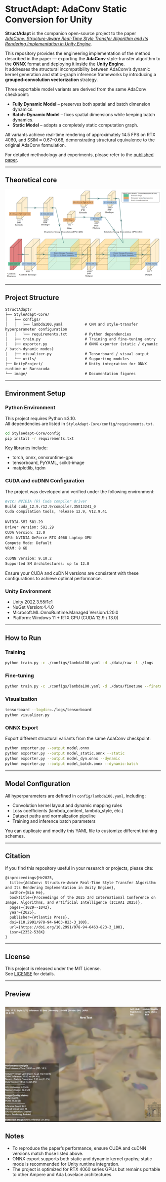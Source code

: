 # StructAdapt: AdaConv Static Conversion for Unity

**StructAdapt** is the companion open-source project to the paper  
[*AdaConv: Structure-Aware Real-Time Style Transfer Algorithm and Its Rendering Implementation in Unity Engine*](https://doi.org/10.2991/978-94-6463-823-3_100).

This repository provides the engineering implementation of the method described in the paper — exporting the **AdaConv** style-transfer algorithm to the **ONNX** format and deploying it inside the **Unity Engine**.  
It addresses the structural incompatibility between AdaConv’s dynamic kernel generation and static-graph inference frameworks by introducing a **grouped-convolution vectorization** strategy.

Three exportable model variants are derived from the same AdaConv checkpoint:

- **Fully Dynamic Model** – preserves both spatial and batch dimension dynamics.  
- **Batch-Dynamic Model** – fixes spatial dimensions while keeping batch dynamics.  
- **Static Model** – adopts a completely static computation graph.

All variants achieve real-time rendering of approximately 14.5 FPS on RTX 4060, and SSIM ≈ 0.67–0.68, demonstrating structural equivalence to the original AdaConv formulation.

For detailed methodology and experiments, please refer to the [published paper](https://doi.org/10.2991/978-94-6463-823-3_100).

---

## Theoretical core
![adaconv_static_core](./image/core.png)

---

## Project Structure

```
StructAdapt/
├── StyleAdapt-Core/
│   ├── configs/
│   │   ├── lambda100.yaml          # CNN and style-transfer hyperparameter configuration
│   │   └── requirements.txt        # Python dependencies
│   ├── train.py                    # Training and fine-tuning entry
│   ├── exporter.py                 # ONNX exporter (static / dynamic / batch-dynamic modes)
│   ├── visualizer.py               # Tensorboard / visual output
│   └── utils/                      # Supporting modules
├── UnityProject/                   # Unity integration for ONNX runtime or Barracuda
└── image/                          # Documentation figures
```

---

## Environment Setup

### Python Environment
This project requires Python ≥3.10.  
All dependencies are listed in `StyleAdapt-Core/config/requirements.txt`.

```bash
cd StyleAdapt-Core/config
pip install -r requirements.txt
```

Key libraries include:
- torch, onnx, onnxruntime-gpu
- tensorboard, PyYAML, scikit-image
- matplotlib, tqdm

### CUDA and cuDNN Configuration

The project was developed and verified under the following environment:

```markdown
nvcc: NVIDIA (R) Cuda compiler driver
Build cuda_12.9.r12.9/compiler.35813241_0
Cuda compilation tools, release 12.9, V12.9.41

NVIDIA-SMI 581.29
Driver Version: 581.29
CUDA Version: 13.0
GPU: NVIDIA GeForce RTX 4060 Laptop GPU
Compute Mode: Default
VRAM: 8 GB

cuDNN Version: 9.10.2
Supported SM Architectures: up to 12.0
```
Ensure your CUDA and cuDNN versions are consistent with these configurations to achieve optimal performance.

### Unity Environment
- Unity 2022.3.55f1c1
- NuGet Version:4.4.0
- Microsoft.ML.OnnxRuntime.Managed Version:1.20.0
- Platform: Windows 11 + RTX GPU (CUDA 12.9 / 13.0)

---

## How to Run

### Training
```bash
python train.py -c ./configs/lambda100.yaml -d ./data/raw -l ./logs
```

### Fine-tuning
```bash
python train.py -c ./configs/lambda100.yaml -d ./data/finetune --finetune
```

### Visualization
```bash
tensorboard --logdir=./logs/tensorboard
python visualizer.py
```

### ONNX Export
Export different structural variants from the same AdaConv checkpoint:

```bash
python exporter.py --output model.onnx
python exporter.py --output model_static.onnx --static
python exporter.py --output model_dyn.onnx --dynamic
python exporter.py --output model_batch.onnx --dynamic-batch
```

---

## Model Configuration

All hyperparameters are defined in `config/lambda100.yaml`, including:
- Convolution kernel layout and dynamic mapping rules  
- Loss coefficients (lambda_content, lambda_style, etc.)  
- Dataset paths and normalization pipeline  
- Training and inference batch parameters

You can duplicate and modify this YAML file to customize different training schemes.

---

## Citation

If you find this repository useful in your research or projects, please cite:

```
@inproceedings{He2025,
  title={AdaConv: Structure-Aware Real-Time Style Transfer Algorithm and Its Rendering Implementation in Unity Engine},
  author={Bin He},
  booktitle={Proceedings of the 2025 3rd International Conference on Image, Algorithms, and Artificial Intelligence (ICIAAI 2025)},
  pages={1029--1042},
  year={2025},
  publisher={Atlantis Press},
  doi={10.2991/978-94-6463-823-3_100},
  url={https://doi.org/10.2991/978-94-6463-823-3_100},
  issn={2352-538X}
}
```

---

## License
This project is released under the MIT License.  
See [LICENSE](./LICENSE) for details.

---

## Preview
![Preview image](./image/Preview.png)
---
## Notes
- To reproduce the paper’s performance, ensure CUDA and cuDNN versions match those listed above.  
- ONNX export supports both static and dynamic kernel graphs; static mode is recommended for Unity runtime integration.  
- The project is optimized for RTX 4060 series GPUs but remains portable to other Ampere and Ada Lovelace architectures.
